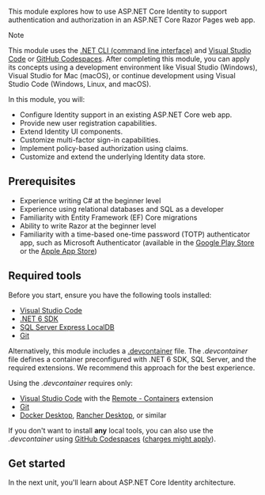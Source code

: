 This module explores how to use ASP.NET Core Identity to support authentication and authorization in an ASP.NET Core Razor Pages web app.

> [!NOTE]
> This module uses the [.NET CLI (command line interface)](/dotnet/core/tools/) and [Visual Studio Code](https://code.visualstudio.com) or [GitHub Codespaces](https://github.com/features/codespaces). After completing this module, you can apply its concepts using a development environment like Visual Studio (Windows), Visual Studio for Mac (macOS), or continue development using Visual Studio Code (Windows, Linux, and macOS).

In this module, you will:

* Configure Identity support in an existing ASP.NET Core web app.
* Provide new user registration capabilities.
* Extend Identity UI components.
* Customize multi-factor sign-in capabilities.
* Implement policy-based authorization using claims.
* Customize and extend the underlying Identity data store.

## Prerequisites

* Experience writing C# at the beginner level
* Experience using relational databases and SQL as a developer
* Familiarity with Entity Framework (EF) Core migrations
* Ability to write Razor at the beginner level
* Familiarity with a time-based one-time password (TOTP) authenticator app, such as Microsoft Authenticator (available in the [Google Play Store](https://play.google.com/store/apps/details?id=com.azure.authenticator) or the [Apple App Store](https://apps.apple.com/app/microsoft-authenticator/id983156458))

## Required tools

Before you start, ensure you have the following tools installed:

* [Visual Studio Code](https://code.visualstudio.com)
* [.NET 6 SDK](https://dotnet.microsoft.com/download)
* [SQL Server Express LocalDB](/sql/database-engine/configure-windows/sql-server-express-localdb)
* [Git](https://git-scm.com/docs/gitcli)

Alternatively, this module includes a [.devcontainer](https://code.visualstudio.com/docs/remote/create-dev-container) file. The *.devcontainer* file defines a container preconfigured with .NET 6 SDK, SQL Server, and the required extensions. We recommend this approach for the best experience.

Using the *.devcontainer* requires only:

* [Visual Studio Code](https://code.visualstudio.com) with the [Remote - Containers](https://marketplace.visualstudio.com/items?itemName=ms-vscode-remote.remote-containers) extension
* [Git](https://git-scm.com/docs/gitcli)
* [Docker Desktop](https://www.docker.com/products/docker-desktop/), [Rancher Desktop](https://rancherdesktop.io/), or similar

If you don't want to install **any** local tools, you can also use the *.devcontainer* using [GitHub Codespaces](https://github.com/features/codespaces) ([charges might apply](https://docs.github.com/en/billing/managing-billing-for-github-codespaces/about-billing-for-codespaces#codespaces-pricing)).

## Get started

In the next unit, you'll learn about ASP.NET Core Identity architecture.
